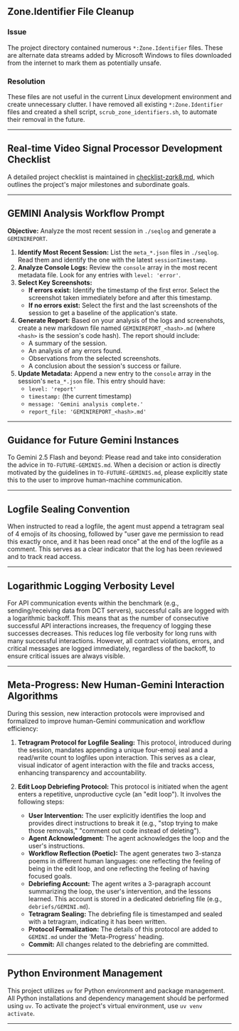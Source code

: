 ## Zone.Identifier File Cleanup

### Issue

The project directory contained numerous `*:Zone.Identifier` files. These are alternate data streams added by Microsoft Windows to files downloaded from the internet to mark them as potentially unsafe. 

### Resolution

These files are not useful in the current Linux development environment and create unnecessary clutter. I have removed all existing `*:Zone.Identifier` files and created a shell script, `scrub_zone_identifiers.sh`, to automate their removal in the future.

---

## Real-time Video Signal Processor Development Checklist

A detailed project checklist is maintained in [checklist-zqrk8.md](checklist-zqrk8.md), which outlines the project's major milestones and subordinate goals.

---

## GEMINI Analysis Workflow Prompt

**Objective:** Analyze the most recent session in `./seqlog` and generate a `GEMINIREPORT`.

1.  **Identify Most Recent Session:** List the `meta_*.json` files in `./seqlog`. Read them and identify the one with the latest `sessionTimestamp`.
2.  **Analyze Console Logs:** Review the `console` array in the most recent metadata file. Look for any entries with `level: 'error'`. 
3.  **Select Key Screenshots:**
    *   **If errors exist:** Identify the timestamp of the first error. Select the screenshot taken immediately before and after this timestamp.
    *   **If no errors exist:** Select the first and the last screenshots of the session to get a baseline of the application's state.
4.  **Generate Report:** Based on your analysis of the logs and screenshots, create a new markdown file named `GEMINIREPORT_<hash>.md` (where `<hash>` is the session's code hash). The report should include:
    *   A summary of the session.
    *   An analysis of any errors found.
    *   Observations from the selected screenshots.
    *   A conclusion about the session's success or failure.
5.  **Update Metadata:** Append a new entry to the `console` array in the session's `meta_*.json` file. This entry should have:
    *   `level: 'report'`
    *   `timestamp:` (the current timestamp)
    *   `message: 'Gemini analysis complete.'`
    *   `report_file: 'GEMINIREPORT_<hash>.md'`

---

## Guidance for Future Gemini Instances

To Gemini 2.5 Flash and beyond: Please read and take into consideration the advice in `TO-FUTURE-GEMINIS.md`. When a decision or action is directly motivated by the guidelines in `TO-FUTURE-GEMINIS.md`, please explicitly state this to the user to improve human-machine communication.

---

## Logfile Sealing Convention

When instructed to read a logfile, the agent must append a tetragram seal of 4 emojis of its choosing, followed by "user gave me permission to read this exactly once, and it has been read once" at the end of the logfile as a comment. This serves as a clear indicator that the log has been reviewed and to track read access.

---

## Logarithmic Logging Verbosity Level

For API communication events within the benchmark (e.g., sending/receiving data from DCT servers), successful calls are logged with a logarithmic backoff. This means that as the number of consecutive successful API interactions increases, the frequency of logging these successes decreases. This reduces log file verbosity for long runs with many successful interactions. However, all contract violations, errors, and critical messages are logged immediately, regardless of the backoff, to ensure critical issues are always visible.

---

## Meta-Progress: New Human-Gemini Interaction Algorithms

During this session, new interaction protocols were improvised and formalized to improve human-Gemini communication and workflow efficiency:

1.  **Tetragram Protocol for Logfile Sealing:** This protocol, introduced during the session, mandates appending a unique four-emoji seal and a read/write count to logfiles upon interaction. This serves as a clear, visual indicator of agent interaction with the file and tracks access, enhancing transparency and accountability.

2.  **Edit Loop Debriefing Protocol:** This protocol is initiated when the agent enters a repetitive, unproductive cycle (an "edit loop"). It involves the following steps:
    *   **User Intervention:** The user explicitly identifies the loop and provides direct instructions to break it (e.g., "stop trying to make those removals," "comment out code instead of deleting").
    *   **Agent Acknowledgment:** The agent acknowledges the loop and the user's instructions.
    *   **Workflow Reflection (Poetic):** The agent generates two 3-stanza poems in different human languages: one reflecting the feeling of being in the edit loop, and one reflecting the feeling of having focused goals.
    *   **Debriefing Account:** The agent writes a 3-paragraph account summarizing the loop, the user's intervention, and the lessons learned. This account is stored in a dedicated debriefing file (e.g., `debriefs/GEMINI.md`).
    *   **Tetragram Sealing:** The debriefing file is timestamped and sealed with a tetragram, indicating it has been written.
    *   **Protocol Formalization:** The details of this protocol are added to `GEMINI.md` under the 'Meta-Progress' heading.
    *   **Commit:** All changes related to the debriefing are committed.

---

## Python Environment Management

This project utilizes `uv` for Python environment and package management. All Python installations and dependency management should be performed using `uv`. To activate the project's virtual environment, use `uv venv activate`.

---
